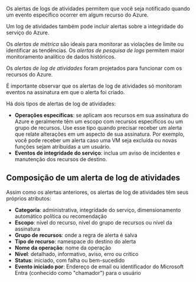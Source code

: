 Os alertas de logs de atividades permitem que você seja notificado quando um evento específico ocorrer em algum recurso do Azure.

Um log de atividades também pode incluir alertas sobre a integridade do serviço do Azure.

Os _alertas de métrica_ são ideais para monitorar as violações de limite ou identificar as tendências. Os _alertas de pesquisa de logs_ permitem maior monitoramento analítico de dados históricos.

Os _alertas de log de atividades_ foram projetados para funcionar com os recursos do Azure.

É importante observar que os alertas de log de atividades só monitoram eventos na assinatura em que o alerta foi criado.

Há dois tipos de alertas de log de atividades:

- **Operações específicas**: se aplicam aos recursos em sua assinatura do Azure e geralmente têm um escopo com recursos específicos ou um grupo de recursos. Use esse tipo quando precisar receber um alerta que relate alterações em um aspecto de sua assinatura. Por exemplo, você pode receber um alerta caso uma VM seja excluída ou novas funções sejam atribuídas a um usuário.
- **Eventos de integridade do serviço**: inclua um aviso de incidentes e manutenção dos recursos de destino.

## Composição de um alerta de log de atividades
Assim como os alertas anteriores, os alertas de log de atividades têm seus próprios atributos:

- **Categoria**: administrativa, integridade do serviço, dimensionamento automático política ou recomendação
- **Escopo**: nível do recurso, nível do grupo de recursos ou nível da assinatura
- **Grupo de recursos**: onde a regra de alerta é salva
- **Tipo de recurso**: namespace do destino do alerta
- **Nome da operação**: nome da operação
- **Nível**: detalhado, informativo, aviso, erro ou crítico
- **Status**: iniciado, com falha ou bem-sucedido
- **Evento iniciado por**: Endereço de email ou identificador do Microsoft Entra (conhecido como "chamador") para o usuário

